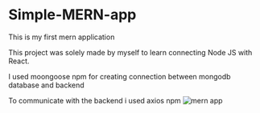 # Simple-MERN-app
This is my first mern application 

This project was solely made by myself to learn connecting Node JS with React. 

I used moongoose npm for creating connection between mongodb database and backend

To communicate with the backend i used axios npm ![mern app](https://user-images.githubusercontent.com/108882638/191541741-cffd6c54-7d9c-4c1e-97d6-b4a515748b04.png)
